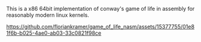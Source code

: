 This is a x86 64bit implementation of conway's game of life in assembly for reasonably modern linux kernels.

https://github.com/floriankramer/game_of_life_nasm/assets/15377755/01e81f6b-b025-4ae0-ab03-33c0821f98ce

